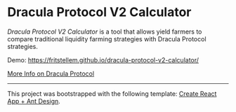 # Dracula Protocol V2 Calculator

_Dracula Protocol V2 Calculator_ is a tool that allows yield farmers to compare traditional liquidity farming strategies with Dracula Protocol strategies.

Demo: https://fritstellem.github.io/dracula-protocol-v2-calculator/

[More Info on Dracula Protocol](https://dracula-protocol.gitbook.io/dracula-protocol/)

---

This project was bootstrapped with the following template: [Create React App + Ant Design](https://github.com/ant-design/create-react-app-antd).
